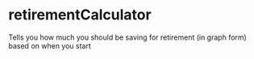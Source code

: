 # retirementCalculator
Tells you how much you should be saving for retirement (in graph form) based on when you start
